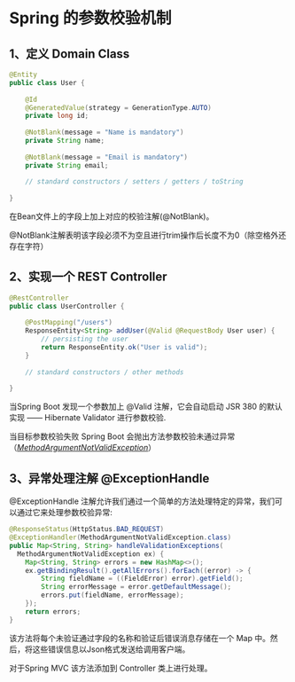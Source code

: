 # Spring 的参数校验机制

## 1、定义 Domain Class 

```Java
@Entity
public class User {
     
    @Id
    @GeneratedValue(strategy = GenerationType.AUTO)
    private long id;
     
    @NotBlank(message = "Name is mandatory")
    private String name;
     
    @NotBlank(message = "Email is mandatory")
    private String email;
     
    // standard constructors / setters / getters / toString
         
}
```

在Bean文件上的字段上加上对应的校验注解(@NotBlank)。

@NotBlank注解表明该字段必须不为空且进行trim操作后长度不为0（除空格外还存在字符）

## 2、实现一个 REST Controller

```Java
@RestController
public class UserController {
 
    @PostMapping("/users")
    ResponseEntity<String> addUser(@Valid @RequestBody User user) {
        // persisting the user
        return ResponseEntity.ok("User is valid");
    }
     
    // standard constructors / other methods
     
}
```

当Spring Boot 发现一个参数加上 @Valid 注解，它会自动启动  JSR 380 的默认实现 —— Hibernate Validator 进行参数校验.

当目标参数校验失败 Spring Boot 会抛出方法参数校验未通过异常（[*MethodArgumentNotValidException*](https://docs.spring.io/spring-framework/docs/current/javadoc-api/org/springframework/web/bind/MethodArgumentNotValidException.html)）

## 3、异常处理注解 @ExceptionHandle

@ExceptionHandle 注解允许我们通过一个简单的方法处理特定的异常，我们可以通过它来处理参数校验异常:

```Java
@ResponseStatus(HttpStatus.BAD_REQUEST)
@ExceptionHandler(MethodArgumentNotValidException.class)
public Map<String, String> handleValidationExceptions(
  MethodArgumentNotValidException ex) {
    Map<String, String> errors = new HashMap<>();
    ex.getBindingResult().getAllErrors().forEach((error) -> {
        String fieldName = ((FieldError) error).getField();
        String errorMessage = error.getDefaultMessage();
        errors.put(fieldName, errorMessage);
    });
    return errors;
}
```

该方法将每个未验证通过字段的名称和验证后错误消息存储在一个 Map 中。然后，将这些错误信息以Json格式发送给调用客户端。

对于Spring MVC 该方法添加到 Controller 类上进行处理。

